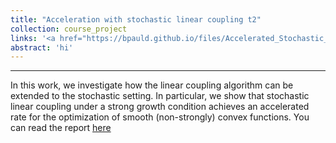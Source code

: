 ```yaml
---
title: "Acceleration with stochastic linear coupling t2"
collection: course_project
links: '<a href="https://bpauld.github.io/files/Accelerated_Stochastic_linear_coupling.pdf">[pdf]</a>'
abstract: 'hi'
---
```


---

In this work, we investigate how the linear coupling algorithm can be extended to the stochastic setting. 
In particular, we show that stochastic linear coupling under a strong growth condition achieves an accelerated rate for the optimization of smooth (non-strongly) convex functions. 
You can read the report [here](https://bpauld.github.io/files/Accelerated_Stochastic_linear_coupling.pdf)
